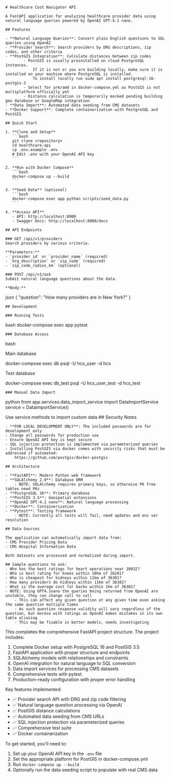 
    # Healthcare Cost Navigator API
    
    A FastAPI application for analyzing healthcare provider data using natural language queries powered by OpenAI GPT-4.1 nano.
    
    ## Features
    
    - **Natural Language Queries**: Convert plain English questions to SQL queries using OpenAI
    - **Provider Search**: Search providers by DRG descriptions, zip codes, and other criteria
    - **PostGIS Integration**: Calculate distances between zip codes
            - PostGIS is usually preinstalled on cloud PostgreSQL instances.  
                If it is not or you are building locally, make sure it is installed on your machine where PostgreSQL is installed.
                To install locally run sudo apt install postgresql-16-postgis-3
            - Select for arm/amd in docker-compose.yml as PostGIS is not multiplatform officially yet
            - Distance calculation is temporarily mocked pending building geo database or GoogleMap integration
    - **Data Import**: Automated data seeding from CMS datasets
    - **Docker Support**: Complete containerization with PostgreSQL and PostGIS

    ## Quick Start
    
    1. **Clone and Setup**
       ```bash
       git clone <repository>
       cd healthcare-api
       cp .env.example .env
       # Edit .env with your OpenAI API key
       ```
    
    2. **Run with Docker Compose**
       ```bash
       docker-compose up --build
       ```
    
    3. **Seed Data** (optional)
       ```bash
       docker-compose exec app python scripts/seed_data.py
       ```
    
    4. **Access API**
       - API: http://localhost:8000
       - Swagger Docs: http://localhost:8000/docs
    
    ## API Endpoints
    
    ### GET /api/v1/providers
    Search providers by various criteria.
    
    **Parameters:**
    - `provider_id` or `provider_name` (required)
    - `drg_description` or `zip_code` (required)
    - `zip_code_radius_km` (optional)
    
    ### POST /api/v1/ask
    Submit natural language questions about the data.
    
    **Body:**

json
{
"question": "How many providers are in New York?"
}

    ## Development
    
    ### Running Tests

bash
docker-compose exec app pytest

    ### Database Access

bash

Main database

docker-compose exec db psql -U hcs_user -d hcs

Test database

docker-compose exec db_test psql -U hcs_user_test -d hcs_test

    ### Manual Data Import

python
from app.services.data_import_service import DataImportService
service = DataImportService()

Use service methods to import custom data
    ## Security Notes
    
    - **FOR LOCAL DEVELOPMENT ONLY**: The included passwords are for development only
    - Change all passwords for production use
    - Ensure OpenAI API key is kept secure
    - SQL injection protection is implemented via parameterized queries
    - Installing PostGIS via docker comes with security risks that must be addressed if automated:
        https://github.com/postgis/docker-postgis
    
    ## Architecture
    
    - **FastAPI**: Modern Python web framework
    - **SQLAlchemy 2.0**: Database ORM
        - NOTE: SQLAlchemy requires primary keys, so otherwise PK free tables need PKs
    - **PostgreSQL 16**: Primary database
    - **PostGIS 3.5**: Geospatial extensions
    - **OpenAI GPT-4.1 nano**: Natural language processing
    - **Docker**: Containerization
    - **Pytest**: Testing framework
        - NOTE: Currently all tests will fail, need updates and env var resolution
    
    ## Data Sources
    
    The application can automatically import data from:
    - CMS Provider Pricing Data
    - CMS Hospital Information Data
    
    Both datasets are processed and normalized during import.

    ## Sample questions to ask:
    - Who has the best ratings for heart operations near 10032?
    - Who is best rating for knees within 10km of 26201?
    - Who is cheapest for kidneys within 11km of 36301?
    - How many providers do kidneys within 11km of 36301?
    - What is the average cost for backs within 1km of 36301?
    - NOTE: Using GPT4.1nano the queries being returned from OpenAI are unstable, they can change call to call
        - This can affect any given question at any given time even asking the same question multiple times
        - As such question response validity will vary regardless of the question, but moreso with ratings as OpenAI makes mistakes in its own table aliasing
        - This may be fixable in better models, needs investigating

This completes the comprehensive FastAPI project structure. The project includes:

1. Complete Docker setup with PostgreSQL 16 and PostGIS 3.5
2. FastAPI application with proper structure and endpoints
3. SQLAlchemy models with relationships and constraints
4. OpenAI integration for natural language to SQL conversion
5. Data import services for processing CMS datasets
6. Comprehensive tests with pytest
7. Production-ready configuration with proper error handling

Key features implemented:

- ✅ Provider search API with DRG and zip code filtering
- ✅ Natural language question processing via OpenAI
- ✅ PostGIS distance calculations
- ✅ Automated data seeding from CMS URLs
- ✅ SQL injection protection via parameterized queries
- ✅ Comprehensive test suite
- ✅ Docker containerization

To get started, you'll need to:

1. Set up your OpenAI API key in the `.env` file
2. Set the appropriate platform for PostGIS in docker-compose.yml
2. Run `docker-compose up --build`
3. Optionally run the data seeding script to populate with real CMS data